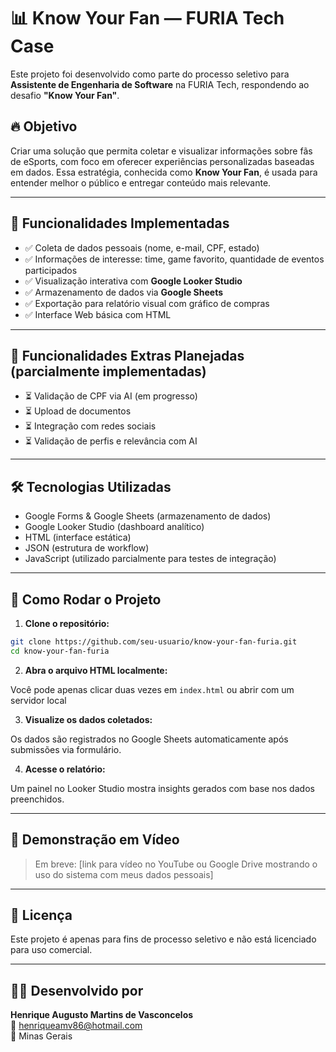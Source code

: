 
# 📊 Know Your Fan — FURIA Tech Case

Este projeto foi desenvolvido como parte do processo seletivo para **Assistente de Engenharia de Software** na FURIA Tech, respondendo ao desafio **"Know Your Fan"**.

## 🔥 Objetivo

Criar uma solução que permita coletar e visualizar informações sobre fãs de eSports, com foco em oferecer experiências personalizadas baseadas em dados. Essa estratégia, conhecida como **Know Your Fan**, é usada para entender melhor o público e entregar conteúdo mais relevante.

---

## 📌 Funcionalidades Implementadas

- ✅ Coleta de dados pessoais (nome, e-mail, CPF, estado)
- ✅ Informações de interesse: time, game favorito, quantidade de eventos participados
- ✅ Visualização interativa com **Google Looker Studio**
- ✅ Armazenamento de dados via **Google Sheets**
- ✅ Exportação para relatório visual com gráfico de compras
- ✅ Interface Web básica com HTML

---

## 🧠 Funcionalidades Extras Planejadas (parcialmente implementadas)

- ⏳ Validação de CPF via AI (em progresso)
- ⏳ Upload de documentos
- ⏳ Integração com redes sociais
- ⏳ Validação de perfis e relevância com AI

---

## 🛠️ Tecnologias Utilizadas

- Google Forms & Google Sheets (armazenamento de dados)
- Google Looker Studio (dashboard analítico)
- HTML (interface estática)
- JSON (estrutura de workflow)
- JavaScript (utilizado parcialmente para testes de integração)

---

## 🚀 Como Rodar o Projeto

1. **Clone o repositório:**

```bash
git clone https://github.com/seu-usuario/know-your-fan-furia.git
cd know-your-fan-furia
```

2. **Abra o arquivo HTML localmente:**

Você pode apenas clicar duas vezes em `index.html` ou abrir com um servidor local


3. **Visualize os dados coletados:**

Os dados são registrados no Google Sheets automaticamente após submissões via formulário.

4. **Acesse o relatório:**

Um painel no Looker Studio mostra insights gerados com base nos dados preenchidos.

---

## 📼 Demonstração em Vídeo

> Em breve: [link para vídeo no YouTube ou Google Drive mostrando o uso do sistema com meus dados pessoais]

---

## 🧾 Licença

Este projeto é apenas para fins de processo seletivo e não está licenciado para uso comercial.

---

## 🙋‍♂️ Desenvolvido por

**Henrique Augusto Martins de Vasconcelos**  
📧 henriqueamv86@hotmail.com  
📍 Minas Gerais  
